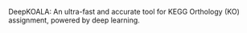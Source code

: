 DeepKOALA: An ultra-fast and accurate tool for KEGG Orthology (KO) assignment, powered by deep learning.
